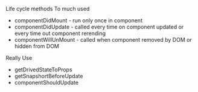 Life cycle methods
To much used

- componentDidMount - run only once in component
- componentDidUpdate - called every time on component updated or every time out component rerending
- componentWillUnMount - called when component removed by DOM or hidden from DOM

Really Use

- getDrivedStateToProps
- getSnapshortBeforeUpdate
- componentShouldUpdate
